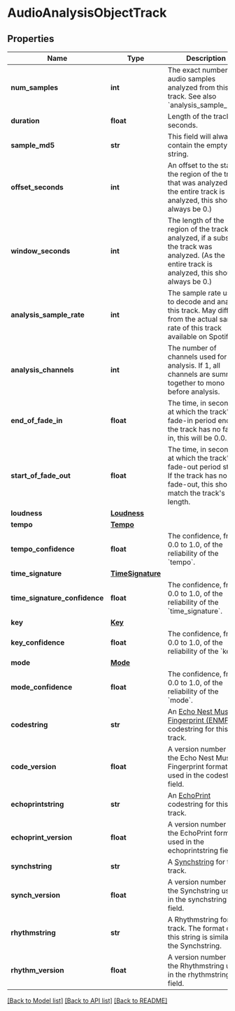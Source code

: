 # AudioAnalysisObjectTrack

## Properties
Name | Type | Description | Notes
------------ | ------------- | ------------- | -------------
**num_samples** | **int** | The exact number of audio samples analyzed from this track. See also &#x60;analysis_sample_rate&#x60;. | [optional] 
**duration** | **float** | Length of the track in seconds. | [optional] 
**sample_md5** | **str** | This field will always contain the empty string. | [optional] 
**offset_seconds** | **int** | An offset to the start of the region of the track that was analyzed. (As the entire track is analyzed, this should always be 0.) | [optional] 
**window_seconds** | **int** | The length of the region of the track was analyzed, if a subset of the track was analyzed. (As the entire track is analyzed, this should always be 0.) | [optional] 
**analysis_sample_rate** | **int** | The sample rate used to decode and analyze this track. May differ from the actual sample rate of this track available on Spotify. | [optional] 
**analysis_channels** | **int** | The number of channels used for analysis. If 1, all channels are summed together to mono before analysis. | [optional] 
**end_of_fade_in** | **float** | The time, in seconds, at which the track&#x27;s fade-in period ends. If the track has no fade-in, this will be 0.0. | [optional] 
**start_of_fade_out** | **float** | The time, in seconds, at which the track&#x27;s fade-out period starts. If the track has no fade-out, this should match the track&#x27;s length. | [optional] 
**loudness** | [**Loudness**](Loudness.md) |  | [optional] 
**tempo** | [**Tempo**](Tempo.md) |  | [optional] 
**tempo_confidence** | **float** | The confidence, from 0.0 to 1.0, of the reliability of the &#x60;tempo&#x60;. | [optional] 
**time_signature** | [**TimeSignature**](TimeSignature.md) |  | [optional] 
**time_signature_confidence** | **float** | The confidence, from 0.0 to 1.0, of the reliability of the &#x60;time_signature&#x60;. | [optional] 
**key** | [**Key**](Key.md) |  | [optional] 
**key_confidence** | **float** | The confidence, from 0.0 to 1.0, of the reliability of the &#x60;key&#x60;. | [optional] 
**mode** | [**Mode**](Mode.md) |  | [optional] 
**mode_confidence** | **float** | The confidence, from 0.0 to 1.0, of the reliability of the &#x60;mode&#x60;. | [optional] 
**codestring** | **str** | An [Echo Nest Musical Fingerprint (ENMFP)](https://academiccommons.columbia.edu/doi/10.7916/D8Q248M4) codestring for this track. | [optional] 
**code_version** | **float** | A version number for the Echo Nest Musical Fingerprint format used in the codestring field. | [optional] 
**echoprintstring** | **str** | An [EchoPrint](https://github.com/spotify/echoprint-codegen) codestring for this track. | [optional] 
**echoprint_version** | **float** | A version number for the EchoPrint format used in the echoprintstring field. | [optional] 
**synchstring** | **str** | A [Synchstring](https://github.com/echonest/synchdata) for this track. | [optional] 
**synch_version** | **float** | A version number for the Synchstring used in the synchstring field. | [optional] 
**rhythmstring** | **str** | A Rhythmstring for this track. The format of this string is similar to the Synchstring. | [optional] 
**rhythm_version** | **float** | A version number for the Rhythmstring used in the rhythmstring field. | [optional] 

[[Back to Model list]](../README.md#documentation-for-models) [[Back to API list]](../README.md#documentation-for-api-endpoints) [[Back to README]](../README.md)

